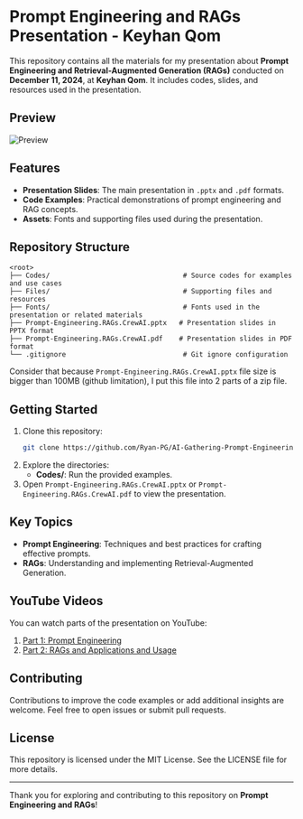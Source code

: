 # Prompt Engineering and RAGs Presentation - Keyhan Qom

This repository contains all the materials for my presentation about **Prompt Engineering and Retrieval-Augmented Generation (RAGs)** conducted on **December 11, 2024**, at **Keyhan Qom**. It includes codes, slides, and resources used in the presentation.

## Preview

![Preview](Preview.gif)

## Features

- **Presentation Slides**: The main presentation in `.pptx` and `.pdf` formats.
- **Code Examples**: Practical demonstrations of prompt engineering and RAG concepts.
- **Assets**: Fonts and supporting files used during the presentation.

## Repository Structure

```plaintext
<root>
├── Codes/                                 # Source codes for examples and use cases
├── Files/                                 # Supporting files and resources
├── Fonts/                                 # Fonts used in the presentation or related materials
├── Prompt-Engineering.RAGs.CrewAI.pptx   # Presentation slides in PPTX format
├── Prompt-Engineering.RAGs.CrewAI.pdf    # Presentation slides in PDF format
└── .gitignore                             # Git ignore configuration
```
Consider that because `Prompt-Engineering.RAGs.CrewAI.pptx` file size is bigger than 100MB (github limitation), I put this file into 2 parts of a zip file.

## Getting Started

1. Clone this repository:
   ```bash
   git clone https://github.com/Ryan-PG/AI-Gathering-Prompt-Engineering-and-RAGs-Presentation.git
   ```
2. Explore the directories:
   - **Codes/**: Run the provided examples.
3. Open `Prompt-Engineering.RAGs.CrewAI.pptx` or `Prompt-Engineering.RAGs.CrewAI.pdf` to view the presentation.

## Key Topics

- **Prompt Engineering**: Techniques and best practices for crafting effective prompts.
- **RAGs**: Understanding and implementing Retrieval-Augmented Generation.

## YouTube Videos

You can watch parts of the presentation on YouTube:

1. [Part 1: Prompt Engineering](https://youtu.be/YourPart1Link)
2. [Part 2: RAGs and Applications and Usage](https://youtu.be/YourPart2Link)

## Contributing

Contributions to improve the code examples or add additional insights are welcome. Feel free to open issues or submit pull requests.

## License

This repository is licensed under the MIT License. See the LICENSE file for more details.

---

Thank you for exploring and contributing to this repository on **Prompt Engineering and RAGs**!
